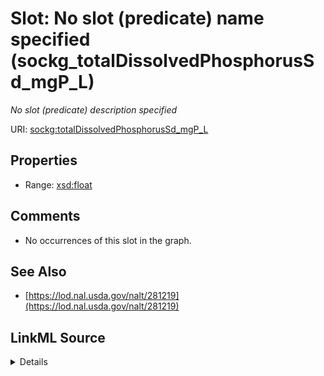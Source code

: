 

# Slot: No slot (predicate) name specified (sockg_totalDissolvedPhosphorusSd_mgP_L)


_No slot (predicate) description specified_







URI: [sockg:totalDissolvedPhosphorusSd_mgP_L](https://idir.uta.edu/sockg-ontology/docs/totalDissolvedPhosphorusSd_mgP_L)



<!-- no inheritance hierarchy -->








## Properties

* Range: [xsd:float](http://www.w3.org/2001/XMLSchema#float)





## Comments

* No occurrences of this slot in the graph.

## See Also

* [https://lod.nal.usda.gov/nalt/281219](https://lod.nal.usda.gov/nalt/281219)



## LinkML Source

<details>

```yaml
name: sockg_totalDissolvedPhosphorusSd_mgP_L
description: No slot (predicate) description specified
title: No slot (predicate) name specified
comments:
- No occurrences of this slot in the graph.
from_schema: soc-kg
see_also:
- https://lod.nal.usda.gov/nalt/281219
rank: 1000
domain: sockg_WaterQualityConc
slot_uri: sockg:totalDissolvedPhosphorusSd_mgP_L
alias: sockg_totalDissolvedPhosphorusSd_mgP_L
range: float

```
</details>